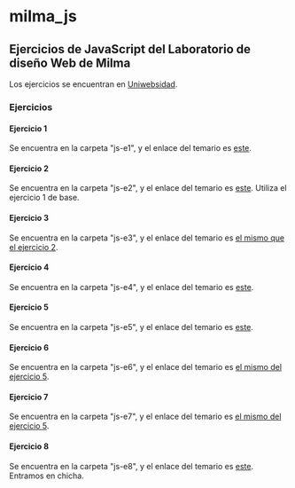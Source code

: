 # milma_js #

## Ejercicios de JavaScript del Laboratorio de diseño Web de Milma ##

Los ejercicios se encuentran en [Uniwebsidad](https://uniwebsidad.com/libros/javascript "Uniwebsidad").

### Ejercicios ###

#### Ejercicio 1 ####

Se encuentra en la carpeta "js-e1", y el enlace del temario es [este](https://uniwebsidad.com/libros/javascript/capitulo-2 "Uniwebsidad capítulo 2").

#### Ejercicio 2 ####

Se encuentra en la carpeta "js-e2", y el enlace del temario es [este](https://uniwebsidad.com/libros/javascript/capitulo-3/tipos-de-variables "Uniwebsidad capítulo 2/tipos-de-variables"). Utiliza el ejercicio 1 de base.

#### Ejercicio 3 ####

Se encuentra en la carpeta "js-e3", y el enlace del temario es [el mismo que el ejercicio 2](https://uniwebsidad.com/libros/javascript/capitulo-3/tipos-de-variables "Uniwebsidad capítulo 2/tipos-de-variables").

#### Ejercicio 4 ####

Se encuentra en la carpeta "js-e4", y el enlace del temario es [este](https://uniwebsidad.com/libros/javascript/capitulo-3/operadores "Uniwebsidad capítulo 3/operadores").

#### Ejercicio 5 ####

Se encuentra en la carpeta "js-e5", y el enlace del temario es [este](https://uniwebsidad.com/libros/javascript/capitulo-3/estructuras-de-control-de-flujo "Uniwebsidad capítulo 3/estructuras de control de flujo").

#### Ejercicio 6 ####

Se encuentra en la carpeta "js-e6", y el enlace del temario es [el mismo del ejercicio 5](https://uniwebsidad.com/libros/javascript/capitulo-3/estructuras-de-control-de-flujo "Uniwebsidad capítulo 3/estructuras de control de flujo").

#### Ejercicio 7 ####

Se encuentra en la carpeta "js-e7", y el enlace del temario es [el mismo del ejercicio 5](https://uniwebsidad.com/libros/javascript/capitulo-3/estructuras-de-control-de-flujo "Uniwebsidad capítulo 3/estructuras de control de flujo").

#### Ejercicio 8 ####

Se encuentra en la carpeta "js-e8", y el enlace del temario es [este](https://uniwebsidad.com/libros/javascript/capitulo-4/funciones "Uniwebsidad capítulo 4/funciones"). Entramos en chicha.
